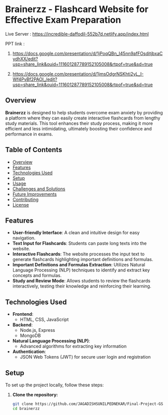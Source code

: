 # Brainerzz - Flashcard Website for Effective Exam Preparation
Live Server : https://incredible-daffodil-552b7d.netlify.app/index.html

PPT link :

1. https://docs.google.com/presentation/d/1jPoqQBn_I45nn9afFOsditjbxaCydhXX/edit?usp=share_link&ouid=111601287789152105008&rtpof=true&sd=true

2. https://docs.google.com/presentation/d/1jmsOdgrNSKhti2yL_I-Wf4PvBf2PAOI_/edit?usp=share_link&ouid=111601287789152105008&rtpof=true&sd=true

## Overview
**Brainerzz** is designed to help students overcome exam anxiety by providing a platform where they can easily create interactive flashcards from lengthy study materials. This tool enhances their study process, making it more efficient and less intimidating, ultimately boosting their confidence and performance in exams.

## Table of Contents
- [Overview](#overview)
- [Features](#features)
- [Technologies Used](#technologies-used)
- [Setup](#setup)
- [Usage](#usage)
- [Challenges and Solutions](#challenges-and-solutions)
- [Future Improvements](#future-improvements)
- [Contributing](#contributing)
- [License](#license)

## Features
- **User-friendly Interface**: A clean and intuitive design for easy navigation.
- **Text Input for Flashcards**: Students can paste long texts into the website.
- **Interactive Flashcards**: The website processes the input text to generate flashcards highlighting important definitions and formulas.
- **Important Definitions and Formulas Extraction**: Utilizes Natural Language Processing (NLP) techniques to identify and extract key concepts and formulas.
- **Study and Review Mode**: Allows students to review the flashcards interactively, testing their knowledge and reinforcing their learning.

## Technologies Used
- **Frontend**:
  - HTML, CSS, JavaScript
- **Backend**:
  - Node.js, Express
  - MongoDB
- **Natural Language Processing (NLP)**:
  - Advanced algorithms for extracting key information
- **Authentication**:
  - JSON Web Tokens (JWT) for secure user login and registration

## Setup
To set up the project locally, follow these steps:

1. **Clone the repository:**
   ```bash
   git clone https://github.com/JAGADISHSUNILPEDNEKAR/Final-Project-GSoC
   cd brainerzz
